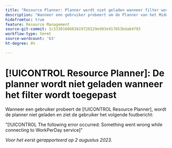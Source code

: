 ```yaml
---
title: "Resource Planner: Planner wordt niet geladen wanneer filter wordt toegepast"
description: "Wanneer een gebruiker probeert om de Planner van het Middel te laden, laadt de planner niet, en de gebruiker ziet een foutenmelding."
hidefromtoc: true
feature: Resource Management
source-git-commit: 1c3330160603619726529e903e917653bda64f93
workflow-type: tm+mt
source-wordcount: '63'
ht-degree: 0%

---
```



# [!UICONTROL Resource Planner]: De planner wordt niet geladen wanneer het filter wordt toegepast

Wanneer een gebruiker probeert de [!UICONTROL Resource Planner], wordt de planner niet geladen en ziet de gebruiker het volgende foutbericht:

&quot;[!UICONTROL The following error occurred: Something went wrong while connecting to WorkPerDay service]&quot;

_Voor het eerst gerapporteerd op 2 augustus 2023._

